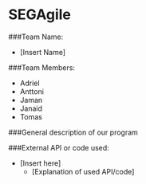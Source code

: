# SEGAgile

###Team Name:
- [Insert Name]

###Team Members:
- Adriel
- Anttoni
- Jaman
- Janaid
- Tomas

###General description of our program

###External API or code used:
- [Insert here]
	- [Explanation of used API/code]
